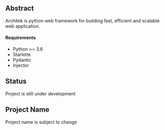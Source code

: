 ## Abstract

Architek is python web framework for building fast, efficient and scalable web application.

#### Requirements
- Python >= 3.6
- Starlette
- Pydantic
- Injector

## Status
Project is still under development

## Project Name
Project name is subject to change

